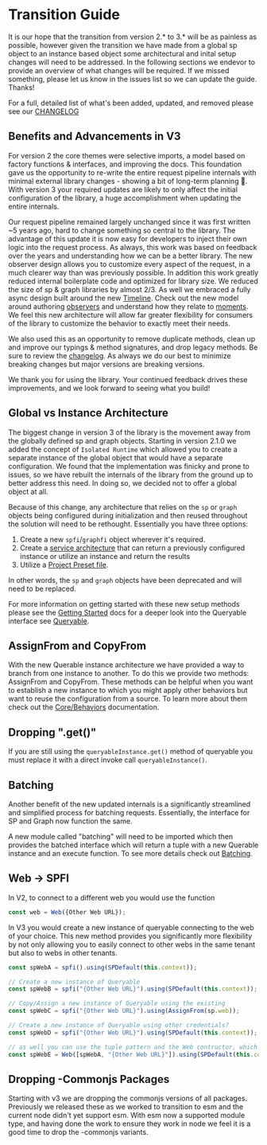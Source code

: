 # Transition Guide

It is our hope that the transition from version 2.\* to 3.\* will be as painless as possible, however given the transition we have made from a global sp object to an instance based object some architectural and inital setup changes will need to be addressed. In the following sections we endevor to provide an overview of what changes will be required. If we missed something, please let us know in the issues list so we can update the guide. Thanks!

For a full, detailed list of what's been added, updated, and removed please see our [CHANGELOG](https://github.com/pnp/pnpjs/blob/main/CHANGELOG.md)

## Benefits and Advancements in V3

For version 2 the core themes were selective imports, a model based on factory functions & interfaces, and improving the docs. This foundation gave us the opportunity to re-write the entire request pipeline internals with minimal external library changes - showing a bit of long-term planning 🙂. With version 3 your required updates are likely to only affect the initial configuration of the library, a huge accomplishment when updating the entire internals.

Our request pipeline remained largely unchanged since it was first written ~5 years ago, hard to change something so central to the library. The advantage of this update it is now easy for developers to inject their own logic into the request process. As always, this work was based on feedback over the years and understanding how we can be a better library. The new observer design allows you to customize every aspect of the request, in a much clearer way than was previously possible. In addition this work greatly reduced internal boilerplate code and optimized for library size. We reduced the size of sp & graph libraries by almost 2/3. As well we embraced a fully async design built around the new [Timeline](core/timeline.md). Check out the new model around authoring [observers](core/observers.md) and understand how they relate to [moments](core/moments.md). We feel this new architecture will allow far greater flexibility for consumers of the library to customize the behavior to exactly meet their needs.

We also used this as an opportunity to remove duplicate methods, clean up and improve our typings & method signatures, and drop legacy methods. Be sure to review the [changelog](https://github.com/pnp/pnpjs/blob/version-3/CHANGELOG.md). As always we do our best to minimize breaking changes but major versions are breaking versions.

We thank you for using the library. Your continued feedback drives these improvements, and we look forward to seeing what you build!

## Global vs Instance Architecture

The biggest change in version 3 of the library is the movement away from the globally defined sp and graph objects. Starting in version 2.1.0 we added the concept of `Isolated Runtime` which allowed you to create a separate instance of the global object that would have a separate configuration. We found that the implementation was finicky and prone to issues, so we have rebuilt the internals of the library from the ground up to better address this need. In doing so, we decided not to offer a global object at all.

Because of this change, any architecture that relies on the `sp` or `graph` objects being configured during initialization and then reused throughout the solution will need to be rethought. Essentially you have three options:

1. Create a new `spfi`/`graphfi` object wherever it's required.
1. Create a [service architecture](../getting-started/#establish-context-within-an-spfx-service) that can return a previously configured instance or utilize an instance and return the results
1. Utilize a [Project Preset file](./concepts/project-preset.md).

In other words, the `sp` and `graph` objects have been deprecated and will need to be replaced.

For more information on getting started with these new setup methods please see the [Getting Started](./getting-started.md) docs for a deeper look into the Queryable interface see [Queryable](./queryable/queryable.md).

## AssignFrom and CopyFrom

With the new Querable instance architecture we have provided a way to branch from one instance to another. To do this we provide two methods: AssignFrom and CopyFrom. These methods can be helpful when you want to establish a new instance to which you might apply other behaviors but want to reuse the configuration from a source. To learn more about them check out the [Core/Behaviors](./core/behaviors.md) documentation.

## Dropping ".get()"

If you are still using the `queryableInstance.get()` method of queryable you must replace it with a direct invoke call `queryableInstance()`.

## Batching

Another benefit of the new updated internals is a significantly streamlined and simplified process for batching requests. Essentially, the interface for SP and Graph now function the same.

A new module called "batching" will need to be imported which then provides the batched interface which will return a tuple with a new Querable instance and an execute function. To see more details check out [Batching](./concepts/batching.md).

## Web -> SPFI

In V2, to connect to a different web you would use the function

```TypeScript
const web = Web({Other Web URL});
```

In V3 you would create a new instance of queryable connecting to the web of your choice. This new method provides you significantly more flexibility by not only allowing you to easily connect to other webs in the same tenant but also to webs in other tenants.

```TypeScript
const spWebA = spfi().using(SPDefault(this.context));

// Create a new instance of Queryable
const spWebB = spfi("{Other Web URL}").using(SPDefault(this.context));

// Copy/Assign a new instance of Queryable using the existing
const spWebC = spfi("{Other Web URL}").using(AssignFrom(sp.web));

// Create a new instance of Queryable using other credentials?
const spWebD = spfi("{Other Web URL}").using(SPDefault(this.context));

// as well you can use the tuple pattern and the Web contructor, which will copy all the observers from the object but set the url to the one provided
const spWebE = Web([spWebA, "{Other Web URL}"]).using(SPDefault(this.context));
```

## Dropping -Commonjs Packages

Starting with v3 we are dropping the commonjs versions of all packages. Previously we released these as we worked to transition to esm and the current node didn't yet support esm. With esm now a supported module type, and having done the work to ensure they work in node we feel it is a good time to drop the -commonjs variants.
